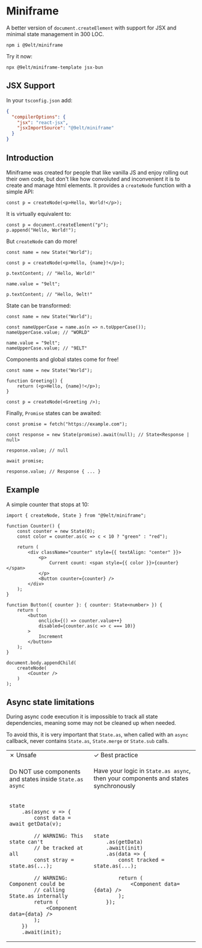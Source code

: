 # Miniframe

A better version of `document.createElement` with support for JSX and minimal state
management in 300 LOC.

```
npm i @9elt/miniframe
```

Try it now:

```
npx @9elt/miniframe-template jsx-bun
```

## JSX Support

In your `tsconfig.json` add:

```json
{
  "compilerOptions": {
    "jsx": "react-jsx",
    "jsxImportSource": "@9elt/miniframe"
  }
}
```

## Introduction

Miniframe was created for people that like vanilla JS and enjoy rolling out their own code,
but don't like how convoluted and inconvenient it is to create and manage html elements. It
provides a `createNode` function with a simple API:

```tsx
const p = createNode(<p>Hello, World!</p>);
```

It is virtually equivalent to:

```tsx
const p = document.createElement("p");
p.append("Hello, World!");
```

But `createNode` can do more!

```tsx
const name = new State("World");

const p = createNode(<p>Hello, {name}!</p>);

p.textContent; // "Hello, World!"

name.value = "9elt";

p.textContent; // "Hello, 9elt!"
```

State can be transformed:

```tsx
const name = new State("World");

const nameUpperCase = name.as(n => n.toUpperCase());
nameUpperCase.value; // "WORLD"

name.value = "9elt";
nameUpperCase.value; // "9ELT"
```

Components and global states come for free!

```tsx
const name = new State("World");

function Greeting() {
    return (<p>Hello, {name}!</p>);
}

const p = createNode(<Greeting />);
```

Finally, `Promise` states can be awaited:

```tsx
const promise = fetch("https://example.com");

const response = new State(promise).await(null); // State<Response | null>

response.value; // null

await promise;

response.value; // Response { ... }
```

## Example

A simple counter that stops at 10:

```tsx
import { createNode, State } from "@9elt/miniframe";

function Counter() {
    const counter = new State(0);
    const color = counter.as(c => c < 10 ? "green" : "red");

    return (
        <div className="counter" style={{ textAlign: "center" }}>
            <p>
                Current count: <span style={{ color }}>{counter}</span>
            </p>
            <Button counter={counter} />
        </div>
    );
}

function Button({ counter }: { counter: State<number> }) {
    return (
        <button
            onclick={() => counter.value++}
            disabled={counter.as(c => c === 10)}
        >
            Increment
        </button>
    );
}

document.body.appendChild(
    createNode(
        <Counter />
    )
);
```

## Async state limitations

During async code execution it is impossible to track all state dependencies,
meaning some may not be cleaned up when needed.

To avoid this, it is very important that `State.as`, when called with an `async`
callback, never contains `State.as`, `State.merge` or `State.sub` calls.

<table>
<tr><td>✗ Unsafe</td><td>✓ Best practice</td></tr>
<tr></tr>

<tr>
<td>

Do NOT use components and states inside `State.as async`

</td>
<td>

Have your logic in `State.as async`, then your components and states
synchronously

</td>
</tr>

<tr>
<td>

```tsx
state
    .as(async v => {
        const data = await getData(v);

        // WARNING: This state can't
        // be tracked at all
        const stray = state.as(...);

        // WARNING: Component could be
        // calling State.as internally
        return (
            <Component data={data} />
        );
    })
    .await(init);
```

</td>
<td>

```tsx
state
    .as(getData)
    .await(init)
    .as(data => {
        const tracked = state.as(...);

        return (
            <Component data={data} />
        );
    });
```

</td>
</tr>
</table>
